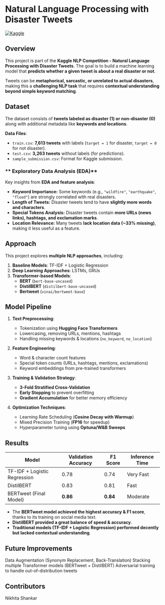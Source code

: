 #  Natural Language Processing with Disaster Tweets
[![Kaggle](https://img.shields.io/badge/Kaggle-Competition-blue?style=flat&logo=kaggle)](https://www.kaggle.com/competitions/nlp-getting-started)

##  Overview
This project is part of the **Kaggle NLP Competition - Natural Language Processing with Disaster Tweets**. The goal is to build a machine learning model that **predicts whether a given tweet is about a real disaster or not**.

Tweets can be **metaphorical, sarcastic, or unrelated to actual disasters**, making this a **challenging NLP task** that requires **contextual understanding beyond simple keyword matching**.

##  Dataset
The dataset consists of **tweets labeled as disaster (1) or non-disaster (0)** along with additional metadata like **keywords and locations**. 

 **Data Files**:
- `train.csv`: **7,613 tweets** with labels (`target = 1` for disaster, `target = 0` for not disaster).
- `test.csv`: **3,263 tweets** without labels (for predictions).
- `sample_submission.csv`: Format for Kaggle submission.

### ** Exploratory Data Analysis (EDA)**
Key insights from **EDA and feature analysis**:
- **Keyword Importance:** Some keywords (e.g., `"wildfire"`, `"earthquake"`, `"flood"`) are strongly correlated with real disasters.
- **Length of Tweets:** Disaster tweets tend to have **slightly more words and characters**.
- **Special Tokens Analysis:** Disaster tweets contain **more URLs (news links), hashtags, and exclamation marks**.
- **Location Relevance:** Many tweets **lack location data (~33% missing)**, making it less useful as a feature.

##  Approach
This project explores **multiple NLP approaches**, including:
1. **Baseline Models**: TF-IDF + Logistic Regression
2. **Deep Learning Approaches**: LSTMs, GRUs
3. **Transformer-based Models**:
   - **BERT** (`bert-base-uncased`)  
   - **DistilBERT** (`distilbert-base-uncased`)  
   - **Bertweet** (`vinai/bertweet-base`)  

##  Model Pipeline
1. **Text Preprocessing**:
   - Tokenization using **Hugging Face Transformers**
   - Lowercasing, removing URLs, mentions, hashtags
   - Handling missing keywords & locations (`no_keyword`, `no_location`)

2. **Feature Engineering**:
   - Word & character count features
   - Special token counts (URLs, hashtags, mentions, exclamations)
   - Keyword embeddings from pre-trained transformers

3. **Training & Validation Strategy**:
   - **3-Fold Stratified Cross-Validation**
   - **Early Stopping** to prevent overfitting
   - **Gradient Accumulation** for better memory efficiency

4. **Optimization Techniques**:
   - Learning Rate Scheduling (**Cosine Decay with Warmup**)
   - Mixed Precision Training (**FP16** for speedup)
   - Hyperparameter tuning using **Optuna/W&B Sweeps**

## Results
| **Model**        | **Validation Accuracy** | **F1 Score** | **Inference Time** |
|----------------|-------------------|------------|----------------|
| TF-IDF + Logistic Regression | 0.78 | 0.74 |  Very Fast |
| DistilBERT | 0.83 | 0.81 | Fast |
| BERTweet (Final Model) | **0.86** | **0.84** |  Moderate |

- The **BERTweet model achieved the highest accuracy & F1 score**, thanks to its training on social media text.
- **DistilBERT provided a great balance of speed & accuracy**.
- **Traditional models (TF-IDF + Logistic Regression) performed decently but lacked contextual understanding**.

## Future Improvements
Data Augmentation (Synonym Replacement, Back-Translation)
Stacking multiple Transformer models (BERTweet + DistilBERT)
Adversarial training to handle out-of-distribution tweets

## Contributors
Nikhita Shankar
